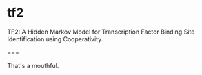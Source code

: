 tf2
===

TF2: A Hidden Markov Model for Transcription Factor Binding Site Identification using Cooperativity.

===

That's a mouthful.
